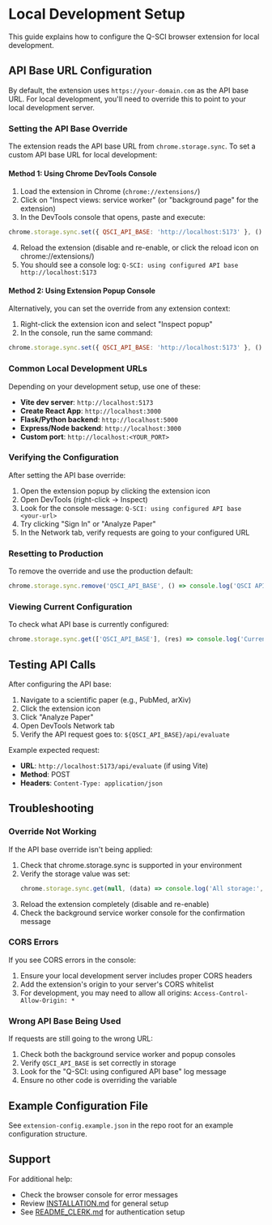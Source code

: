 # Local Development Setup

This guide explains how to configure the Q-SCI browser extension for local development.

## API Base URL Configuration

By default, the extension uses `https://your-domain.com` as the API base URL. For local development, you'll need to override this to point to your local development server.

### Setting the API Base Override

The extension reads the API base URL from `chrome.storage.sync`. To set a custom API base URL for local development:

#### Method 1: Using Chrome DevTools Console

1. Load the extension in Chrome (`chrome://extensions/`)
2. Click on "Inspect views: service worker" (or "background page" for the extension)
3. In the DevTools console that opens, paste and execute:

```javascript
chrome.storage.sync.set({ QSCI_API_BASE: 'http://localhost:5173' }, () => console.log('QSCI API base set')); 
```

4. Reload the extension (disable and re-enable, or click the reload icon on chrome://extensions/)
5. You should see a console log: `Q-SCI: using configured API base http://localhost:5173`

#### Method 2: Using Extension Popup Console

Alternatively, you can set the override from any extension context:

1. Right-click the extension icon and select "Inspect popup"
2. In the console, run the same command:

```javascript
chrome.storage.sync.set({ QSCI_API_BASE: 'http://localhost:5173' }, () => console.log('QSCI API base set')); 
```

### Common Local Development URLs

Depending on your development setup, use one of these:

- **Vite dev server**: `http://localhost:5173`
- **Create React App**: `http://localhost:3000`
- **Flask/Python backend**: `http://localhost:5000`
- **Express/Node backend**: `http://localhost:3000`
- **Custom port**: `http://localhost:<YOUR_PORT>`

### Verifying the Configuration

After setting the API base override:

1. Open the extension popup by clicking the extension icon
2. Open DevTools (right-click → Inspect)
3. Look for the console message: `Q-SCI: using configured API base <your-url>`
4. Try clicking "Sign In" or "Analyze Paper"
5. In the Network tab, verify requests are going to your configured URL

### Resetting to Production

To remove the override and use the production default:

```javascript
chrome.storage.sync.remove('QSCI_API_BASE', () => console.log('QSCI API base override removed'));
```

### Viewing Current Configuration

To check what API base is currently configured:

```javascript
chrome.storage.sync.get(['QSCI_API_BASE'], (res) => console.log('Current API base:', res.QSCI_API_BASE || 'default'));
```

## Testing API Calls

After configuring the API base:

1. Navigate to a scientific paper (e.g., PubMed, arXiv)
2. Click the extension icon
3. Click "Analyze Paper"
4. Open DevTools Network tab
5. Verify the API request goes to: `${QSCI_API_BASE}/api/evaluate`

Example expected request:
- **URL**: `http://localhost:5173/api/evaluate` (if using Vite)
- **Method**: POST
- **Headers**: `Content-Type: application/json`

## Troubleshooting

### Override Not Working

If the API base override isn't being applied:

1. Check that chrome.storage.sync is supported in your environment
2. Verify the storage value was set: 
   ```javascript
   chrome.storage.sync.get(null, (data) => console.log('All storage:', data));
   ```
3. Reload the extension completely (disable and re-enable)
4. Check the background service worker console for the confirmation message

### CORS Errors

If you see CORS errors in the console:

1. Ensure your local development server includes proper CORS headers
2. Add the extension's origin to your server's CORS whitelist
3. For development, you may need to allow all origins: `Access-Control-Allow-Origin: *`

### Wrong API Base Being Used

If requests are still going to the wrong URL:

1. Check both the background service worker and popup consoles
2. Verify `QSCI_API_BASE` is set correctly in storage
3. Look for the "Q-SCI: using configured API base" log message
4. Ensure no other code is overriding the variable

## Example Configuration File

See `extension-config.example.json` in the repo root for an example configuration structure.

## Support

For additional help:
- Check the browser console for error messages
- Review [INSTALLATION.md](../INSTALLATION.md) for general setup
- See [README_CLERK.md](../README_CLERK.md) for authentication setup
